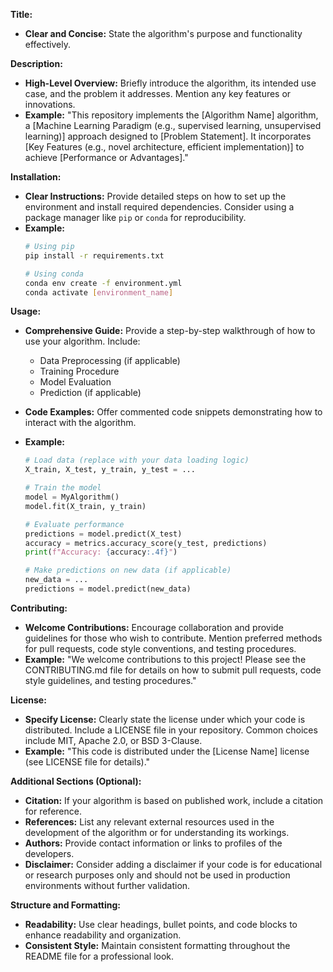 **Title:**

* **Clear and Concise:** State the algorithm's purpose and functionality effectively.

**Description:**

* **High-Level Overview:** Briefly introduce the algorithm, its intended use case, and the problem it addresses. Mention any key features or innovations.
* **Example:**  "This repository implements the [Algorithm Name] algorithm, a [Machine Learning Paradigm (e.g., supervised learning, unsupervised learning)] approach designed to [Problem Statement]. It incorporates [Key Features (e.g., novel architecture, efficient implementation)] to achieve [Performance or Advantages]."

**Installation:**

* **Clear Instructions:** Provide detailed steps on how to set up the environment and install required dependencies. Consider using a package manager like `pip` or `conda` for reproducibility.
* **Example:**
  ```bash
  # Using pip
  pip install -r requirements.txt

  # Using conda
  conda env create -f environment.yml
  conda activate [environment_name]
  ```

**Usage:**

* **Comprehensive Guide:** Provide a step-by-step walkthrough of how to use your algorithm. Include:
    * Data Preprocessing (if applicable)
    * Training Procedure
    * Model Evaluation
    * Prediction (if applicable)
* **Code Examples:** Offer commented code snippets demonstrating how to interact with the algorithm.
* **Example:**

  ```python
  # Load data (replace with your data loading logic)
  X_train, X_test, y_train, y_test = ...

  # Train the model
  model = MyAlgorithm()
  model.fit(X_train, y_train)

  # Evaluate performance
  predictions = model.predict(X_test)
  accuracy = metrics.accuracy_score(y_test, predictions)
  print(f"Accuracy: {accuracy:.4f}")

  # Make predictions on new data (if applicable)
  new_data = ...
  predictions = model.predict(new_data)
  ```

**Contributing:**

* **Welcome Contributions:** Encourage collaboration and provide guidelines for those who wish to contribute. Mention preferred methods for pull requests, code style conventions, and testing procedures.
* **Example:**
  "We welcome contributions to this project! Please see the CONTRIBUTING.md file for details on how to submit pull requests, code style guidelines, and testing procedures."

**License:**

* **Specify License:** Clearly state the license under which your code is distributed. Include a LICENSE file in your repository. Common choices include MIT, Apache 2.0, or BSD 3-Clause.
* **Example:**
  "This code is distributed under the [License Name] license (see LICENSE file for details)."

**Additional Sections (Optional):**

* **Citation:** If your algorithm is based on published work, include a citation for reference.
* **References:** List any relevant external resources used in the development of the algorithm or for understanding its workings.
* **Authors:** Provide contact information or links to profiles of the developers.
* **Disclaimer:** Consider adding a disclaimer if your code is for educational or research purposes only and should not be used in production environments without further validation.

**Structure and Formatting:**

* **Readability:** Use clear headings, bullet points, and code blocks to enhance readability and organization.
* **Consistent Style:** Maintain consistent formatting throughout the README file for a professional look.


